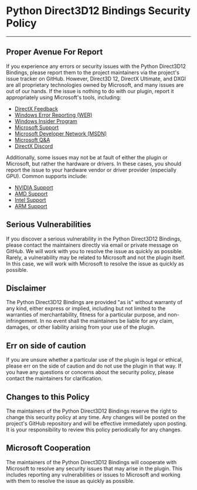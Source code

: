 # Python Direct3D12 Bindings Security Policy
____________________________________________
## Proper Avenue For Report
If you experience any errors or security issues with the Python Direct3D12 Bindings, please report them to the project maintainers via the project's issue tracker on GitHub.
However, Direct3D 12, DirectX Ultimate, and DXGI are all proprietary technologies owned by Microsoft, and many issues are out of our hands. If the issue is nothing to do with our plugin, report it appropriately using Microsoft's tools, including:
- [DirectX Feedback](https://aka.ms/directxfeedback)
- [Windows Error Reporting (WER)](https://learn.microsoft.com/en-us/windows/win32/wer/windows-error-reporting)
- [Windows Insider Program](https://insider.windows.com/en-us/)
- [Microsoft Support](https://support.microsoft.com/)
- [Microsoft Developer Network (MSDN)](https://social.msdn.microsoft.com/forums/en-us/home?forum=windowsdirectx)
- [Microsoft Q&A](https://learn.microsoft.com/en-us/answers/topics/windows-directx.html)
- [DirectX Discord](https://discord.gg/directx)

Additionally, some issues may not be at fault of either the plugin or Microsoft, but rather the hardware or drivers. In these cases, you should report the issue to your hardware vendor or driver provider (especially GPU). Common supports include:
- [NVIDIA Support](https://www.nvidia.com/en-us/support/)
- [AMD Support](https://www.amd.com/en/support)
- [Intel Support](https://www.intel.com/content/www/us/en/support.html)
- [ARM Support](https://developer.arm.com/support)

## Serious Vulnerabilities
If you discover a serious vulnerability in the Python Direct3D12 Bindings, please contact the maintainers directly via email or private message on GitHub. We will work with you to resolve the issue as quickly as possible.
Rarely, a vulnerability may be related to Microsoft and not the plugin itself. In this case, we will work with Microsoft to resolve the issue as quickly as possible.



## Disclaimer
The Python Direct3D12 Bindings are provided "as is" without warranty of any kind, either express or implied, including but not limited to the warranties of merchantability, fitness for a particular purpose, and non-infringement. In no event shall the maintainers be liable for any claim, damages, or other liability arising from your use of the plugin.
## Err on side of caution
If you are unsure whether a particular use of the plugin is legal or ethical, please err on the side of caution and do not use the plugin in that way. If you have any questions or concerns about the security policy, please contact the maintainers for clarification.
## Changes to this Policy
The maintainers of the Python Direct3D12 Bindings reserve the right to change this security policy at any time. Any changes will be posted on the project's GitHub repository and will be effective immediately upon posting. It is your responsibility to review this policy periodically for any changes.
## Microsoft Cooperation
The maintainers of the Python Direct3D12 Bindings will cooperate with Microsoft to resolve any security issues that may arise in the plugin. This includes reporting any vulnerabilities or issues to Microsoft and working with them to resolve the issue as quickly as possible.
